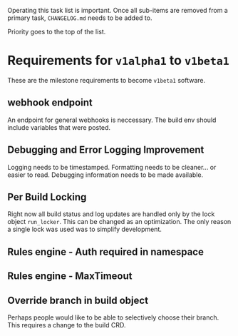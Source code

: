 Operating this task list is important. Once all sub-items are removed from a primary task, `CHANGELOG.md` needs to be added to.

Priority goes to the top of the list.

# Requirements for `v1alpha1` to `v1beta1`
These are the milestone requirements to become `v1beta1` software.

## webhook endpoint
An endpoint for general webhooks is neccessary. The build env should include variables that were posted.

## Debugging and Error Logging Improvement
Logging needs to be timestamped.
Formatting needs to be cleaner... or easier to read.
Debugging information needs to be made available.

## Per Build Locking
Right now all build status and log updates are handled only by the lock object `run_locker`. This can be changed as an optimization. The only reason a single lock was used was to simplify development.

## Rules engine - Auth required in namespace

## Rules engine - MaxTimeout

## Override branch in build object
Perhaps people would like to be able to selectively choose their branch. This requires a change to the build CRD.
